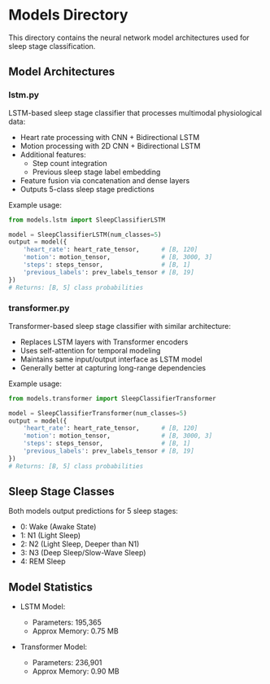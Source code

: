 # Models Directory

This directory contains the neural network model architectures used for sleep stage classification.

## Model Architectures

### lstm.py
LSTM-based sleep stage classifier that processes multimodal physiological data:
- Heart rate processing with CNN + Bidirectional LSTM
- Motion processing with 2D CNN + Bidirectional LSTM 
- Additional features:
  - Step count integration
  - Previous sleep stage label embedding
- Feature fusion via concatenation and dense layers
- Outputs 5-class sleep stage predictions

Example usage:
```python
from models.lstm import SleepClassifierLSTM

model = SleepClassifierLSTM(num_classes=5)
output = model({
    'heart_rate': heart_rate_tensor,      # [B, 120]
    'motion': motion_tensor,              # [B, 3000, 3] 
    'steps': steps_tensor,                # [B, 1]
    'previous_labels': prev_labels_tensor # [B, 19]
})
# Returns: [B, 5] class probabilities
```

### transformer.py
Transformer-based sleep stage classifier with similar architecture:
- Replaces LSTM layers with Transformer encoders
- Uses self-attention for temporal modeling
- Maintains same input/output interface as LSTM model
- Generally better at capturing long-range dependencies

Example usage:
```python
from models.transformer import SleepClassifierTransformer

model = SleepClassifierTransformer(num_classes=5) 
output = model({
    'heart_rate': heart_rate_tensor,      # [B, 120]
    'motion': motion_tensor,              # [B, 3000, 3]
    'steps': steps_tensor,                # [B, 1]
    'previous_labels': prev_labels_tensor # [B, 19]
})
# Returns: [B, 5] class probabilities
```

## Sleep Stage Classes

Both models output predictions for 5 sleep stages:
- 0: Wake (Awake State)
- 1: N1 (Light Sleep)
- 2: N2 (Light Sleep, Deeper than N1)
- 3: N3 (Deep Sleep/Slow-Wave Sleep)
- 4: REM Sleep

## Model Statistics

- LSTM Model:
  - Parameters: 195,365
  - Approx Memory: 0.75 MB

- Transformer Model:
  - Parameters: 236,901
  - Approx Memory: 0.90 MB
